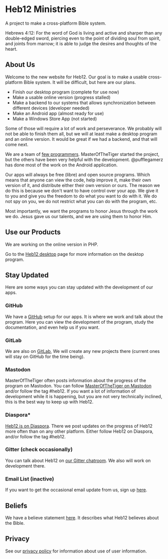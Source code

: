 # Heb12 Ministries
A project to make a cross-platform Bible system.

Hebrews 4:12:
  For the word of God is living and active and sharper than any double-edged sword, piercing even to the point of dividing soul from spirit, and joints from marrow; it is able to judge the desires and thoughts of the heart.

## About Us
Welcome to the new website for Heb12. Our goal is to make a usable cross-platform Bible system. It will be difficult, but here are our plans.

- Finish our desktop program (complete for use now)
- Make a usable online version (progress stalled)
- Make a backend to our systems that allows synchronization between different devices (developer needed)
- Make an Android app (almost ready for use)
- Make a Windows Store App (not started)

Some of those will require a lot of work and perseverance. We probably will not be able to finish them all, but we will at least make a desktop program and an online version. It would be great if we had a backend, and that will come next.

We are a team of [few programmers](members). MasterOfTheTiger started the project, but the others have been very helpful with the development. @pufflegamerz has done most of the work on the Android application.

Our apps will always be free (libre) and open source programs. Which means that anyone can view the code, help improve it, make their own version of it, and distribute either their own version or ours. The reason we do this is because we don't want to have control over your app. We give it to you and give you the freedom to do what you want to do with it. We do not spy on you, we do not restrict what you can do with the program, etc.

Most importantly, we want the programs to honor Jesus through the work we do. Jesus gave us our talents, and we are using them to honor Him.

## Use our Products
We are working on the online version in PHP.

Go to the [Heb12 desktop](desktop) page for more information on the desktop program. 

## Stay Updated
Here are some ways you can stay updated with the development of our apps.

### GitHub
We have a [GitHub](https://github.com/heb12) setup for our apps. It is where we work and talk about the program. Here you can view the development of the program, study the documentation, and even help us if you want.

### GitLab
We are also on [GitLab](https://gitlab.com/heb12), We will create any new projects there (current ones will stay on GitHub for the time being).

### Mastodon
MasterOfTheTiger often posts information about the progress of the program on Mastodon. You can follow [MasterOfTheTiger on Mastodon](https://theres.life/@masterofthetiger) and/or follow the tag #heb12. If you want a lot of information of development while it is happening, but you are not very technically inclined, this is the best way to keep up with Heb12. 

### Diaspora*
[Heb12 is on Diaspora](https://diasp.org/u/heb12). There we post updates on the progress of Heb12 more often than on any other platform. Either follow Heb12 on Diaspora, and/or follow the tag #heb12. 

### Gitter (check occasionally)
You can talk about Heb12 on [our Gitter chatroom](https://gitter.im/heb12/Lobby?utm_source=share-link&utm_medium=link&utm_campaign=share-link). We also will work on development there.

### Email List (inactive)
If you want to get the occasional email update from us, sign up [here](http://eepurl.com/drH8Kb).

## Beliefs
We have a believe statement [here](https://heb12.ml/beliefs). It describes what Heb12 believes about the Bible.

## Privacy
See our [privacy policy](privacy) for information about use of user information.
